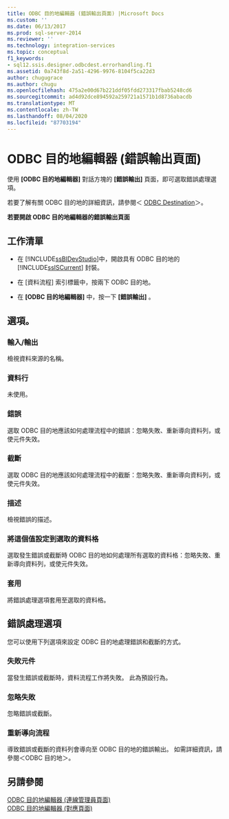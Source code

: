 ```yaml
---
title: ODBC 目的地編輯器 (錯誤輸出頁面) |Microsoft Docs
ms.custom: ''
ms.date: 06/13/2017
ms.prod: sql-server-2014
ms.reviewer: ''
ms.technology: integration-services
ms.topic: conceptual
f1_keywords:
- sql12.ssis.designer.odbcdest.errorhandling.f1
ms.assetid: 0a743f8d-2a51-4296-9976-8104f5ca22d3
author: chugugrace
ms.author: chugu
ms.openlocfilehash: 475a2e00d67b221ddf05fdd273317fbab5248cd6
ms.sourcegitcommit: ad4d92dce894592a259721a1571b1d8736abacdb
ms.translationtype: MT
ms.contentlocale: zh-TW
ms.lasthandoff: 08/04/2020
ms.locfileid: "87703194"
---
```

# <a name="odbc-destination-editor-error-output-page"></a>ODBC 目的地編輯器 (錯誤輸出頁面)
  使用 **[ODBC 目的地編輯器]** 對話方塊的 **[錯誤輸出]** 頁面，即可選取錯誤處理選項。  
  
 若要了解有關 ODBC 目的地的詳細資訊，請參閱＜ [ODBC Destination](data-flow/odbc-destination.md)＞。  
  
 **若要開啟 ODBC 目的地編輯器的錯誤輸出頁面**  
  
## <a name="task-list"></a>工作清單  
  
-   在 [!INCLUDE[ssBIDevStudio](../includes/ssbidevstudio-md.md)]中，開啟具有 ODBC 目的地的 [!INCLUDE[ssISCurrent](../includes/ssiscurrent-md.md)] 封裝。  
  
-   在 [資料流程]  索引標籤中，按兩下 ODBC 目的地。  
  
-   在 **[ODBC 目的地編輯器]** 中，按一下 **[錯誤輸出]** 。  
  
## <a name="options"></a>選項。  
  
### <a name="inputoutput"></a>輸入/輸出  
 檢視資料來源的名稱。  
  
### <a name="column"></a>資料行  
 未使用。  
  
### <a name="error"></a>錯誤  
 選取 ODBC 目的地應該如何處理流程中的錯誤：忽略失敗、重新導向資料列，或使元件失效。  
  
### <a name="truncation"></a>截斷  
 選取 ODBC 目的地應該如何處理流程中的截斷：忽略失敗、重新導向資料列，或使元件失效。  
  
### <a name="description"></a>描述  
 檢視錯誤的描述。  
  
### <a name="set-this-value-to-selected-cells"></a>將這個值設定到選取的資料格  
 選取發生錯誤或截斷時 ODBC 目的地如何處理所有選取的資料格：忽略失敗、重新導向資料列，或使元件失效。  
  
### <a name="apply"></a>套用  
 將錯誤處理選項套用至選取的資料格。  
  
## <a name="error-handling-options"></a>錯誤處理選項  
 您可以使用下列選項來設定 ODBC 目的地處理錯誤和截斷的方式。  
  
### <a name="fail-component"></a>失敗元件  
 當發生錯誤或截斷時，資料流程工作將失敗。 此為預設行為。  
  
### <a name="ignore-failure"></a>忽略失敗  
 忽略錯誤或截斷。  
  
### <a name="redirect-flow"></a>重新導向流程  
 導致錯誤或截斷的資料列會導向至 ODBC 目的地的錯誤輸出。 如需詳細資訊，請參閱＜ODBC 目的地＞。  
  
## <a name="see-also"></a>另請參閱  
 [ODBC 目的地編輯器 &#40;連線管理員頁面&#41;](../../2014/integration-services/odbc-destination-editor-connection-manager-page.md)   
 [ODBC 目的地編輯器 &#40;對應頁面&#41;](../../2014/integration-services/odbc-destination-editor-mappings-page.md)  
  
  

